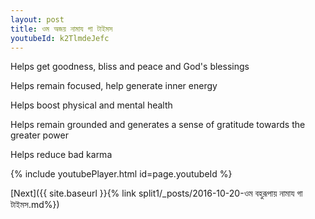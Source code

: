 ```yaml
---
layout: post
title: ওম অজয় নামায গা টাইমস
youtubeId: k2TlmdeJefc
---
```

 
 
Helps get goodness, bliss and peace and God's blessings
 
Helps remain focused, help generate inner energy 
 
Helps boost physical and mental health 
 
Helps remain grounded and generates a sense of gratitude towards the greater power 
 
Helps reduce bad karma
 
 
 
 


{% include youtubePlayer.html id=page.youtubeId %}
 
[Next]({{ site.baseurl }}{% link  split1/_posts/2016-10-20-ওম বহুরূপায় নামায গা টাইমস.md%})
 
